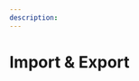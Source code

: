 ```yaml
---
description:
---
```


# Import & Export

<!-- Adaptation https://docs.directus.io/user-guide/content-module/import-export.html -->

